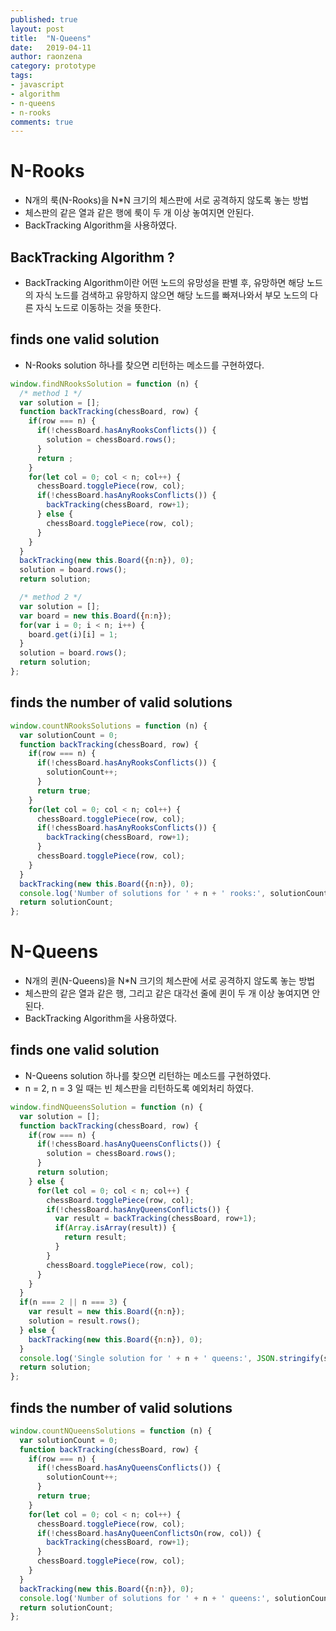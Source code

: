 ```yaml
---
published: true
layout: post
title:  "N-Queens"
date:   2019-04-11
author: raonzena 
category: prototype
tags:
- javascript
- algorithm
- n-queens
- n-rooks
comments: true
---
```


# N-Rooks #
- N개의 룩(N-Rooks)을 N*N 크기의 체스판에 서로 공격하지 않도록 놓는 방법
- 체스판의 같은 열과 같은 행에 룩이 두 개 이상 놓여지면 안된다.
- BackTracking Algorithm을 사용하였다.

## BackTracking Algorithm ? ##
- BackTracking Algorithm이란 어떤 노드의 유망성을 판별 후, 유망하면 해당 노드의 자식 노드를 검색하고 유망하지 않으면 해당 노드를 빠져나와서 부모 노드의 다른 자식 노드로 이동하는 것을 뜻한다.

## finds one valid solution ##
- N-Rooks solution 하나를 찾으면 리턴하는 메소드를 구현하였다.

~~~javascript
window.findNRooksSolution = function (n) {
  /* method 1 */
  var solution = [];
  function backTracking(chessBoard, row) {
    if(row === n) {
      if(!chessBoard.hasAnyRooksConflicts()) {
        solution = chessBoard.rows();
      }
      return ;
    } 
    for(let col = 0; col < n; col++) {
      chessBoard.togglePiece(row, col);
      if(!chessBoard.hasAnyRooksConflicts()) {
        backTracking(chessBoard, row+1);
      } else {
        chessBoard.togglePiece(row, col);
      }
    }
  }
  backTracking(new this.Board({n:n}), 0);
  solution = board.rows();
  return solution;

  /* method 2 */
  var solution = [];
  var board = new this.Board({n:n});
  for(var i = 0; i < n; i++) {
    board.get(i)[i] = 1;
  }
  solution = board.rows();
  return solution;
};
~~~

## finds the number of valid solutions ##

~~~javascript
window.countNRooksSolutions = function (n) {
  var solutionCount = 0;
  function backTracking(chessBoard, row) {
    if(row === n) {
      if(!chessBoard.hasAnyRooksConflicts()) {
        solutionCount++;
      }
      return true;
    }
    for(let col = 0; col < n; col++) {
      chessBoard.togglePiece(row, col);
      if(!chessBoard.hasAnyRooksConflicts()) {
        backTracking(chessBoard, row+1);
      }
      chessBoard.togglePiece(row, col);
    }
  }
  backTracking(new this.Board({n:n}), 0);
  console.log('Number of solutions for ' + n + ' rooks:', solutionCount);
  return solutionCount;
};
~~~

# N-Queens #
- N개의 퀸(N-Queens)을 N*N 크기의 체스판에 서로 공격하지 않도록 놓는 방법
- 체스판의 같은 열과 같은 행, 그리고 같은 대각선 줄에 퀸이 두 개 이상 놓여지면 안된다.
- BackTracking Algorithm을 사용하였다.

## finds one valid solution ##
- N-Queens solution 하나를 찾으면 리턴하는 메소드를 구현하였다.
- n = 2, n = 3 일 때는 빈 체스판을 리턴하도록 예외처리 하였다.

~~~javascript
window.findNQueensSolution = function (n) {
  var solution = [];
  function backTracking(chessBoard, row) {
    if(row === n) {
      if(!chessBoard.hasAnyQueensConflicts()) {
        solution = chessBoard.rows();
      }
      return solution;
    } else {
      for(let col = 0; col < n; col++) {
        chessBoard.togglePiece(row, col);
        if(!chessBoard.hasAnyQueensConflicts()) {
          var result = backTracking(chessBoard, row+1);
          if(Array.isArray(result)) {
            return result;
          }
        }
        chessBoard.togglePiece(row, col);
      }
    }
  }
  if(n === 2 || n === 3) {
    var result = new this.Board({n:n});
    solution = result.rows();
  } else {
    backTracking(new this.Board({n:n}), 0);
  }
  console.log('Single solution for ' + n + ' queens:', JSON.stringify(solution));
  return solution;
};
~~~

## finds the number of valid solutions ##

~~~javascript
window.countNQueensSolutions = function (n) {
  var solutionCount = 0;
  function backTracking(chessBoard, row) {
    if(row === n) {
      if(!chessBoard.hasAnyQueensConflicts()) {
        solutionCount++;
      }
      return true;
    }
    for(let col = 0; col < n; col++) {
      chessBoard.togglePiece(row, col);
      if(!chessBoard.hasAnyQueenConflictsOn(row, col)) {
        backTracking(chessBoard, row+1);
      }
      chessBoard.togglePiece(row, col);
    }
  }
  backTracking(new this.Board({n:n}), 0);
  console.log('Number of solutions for ' + n + ' queens:', solutionCount);
  return solutionCount;
};
~~~
